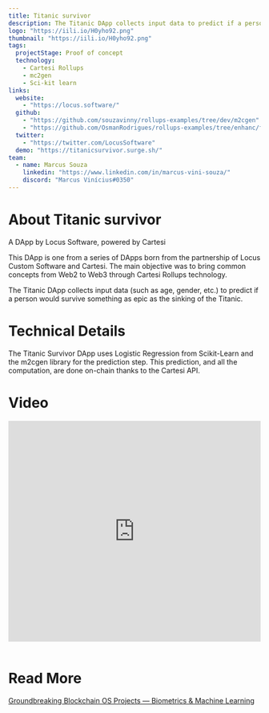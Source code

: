 ```yaml
---
title: Titanic survivor
description: The Titanic DApp collects input data to predict if a person would survive something as epic as the sinking of the Titanic.
logo: "https://iili.io/H0yho92.png"
thumbnail: "https://iili.io/H0yho92.png"
tags:
  projectStage: Proof of concept
  technology:
    - Cartesi Rollups
    - mc2gen
    - Sci-kit learn
links:
  website:
    - "https://locus.software/"
  github:
    - "https://github.com/souzavinny/rollups-examples/tree/dev/m2cgen"
    - "https://github.com/OsmanRodrigues/rollups-examples/tree/enhanc/frontend-notices-controller-refetch/frontend-m2cgen"
  twitter:
    - "https://twitter.com/LocusSoftware"
  demo: "https://titanicsurvivor.surge.sh/"
team:
  - name: Marcus Souza
    linkedin: "https://www.linkedin.com/in/marcus-vini-souza/"
    discord: "Marcus Vinícius#0350"
---
```


# About Titanic survivor

A DApp by Locus Software, powered by Cartesi

This DApp is one from a series of DApps born from the partnership of Locus Custom Software and Cartesi. The main objective was to bring common concepts from Web2 to Web3 through Cartesi Rollups technology.

The Titanic DApp collects input data (such as age, gender, etc.) to predict if a person would survive something as epic as the sinking of the Titanic.

# Technical Details

The Titanic Survivor DApp uses Logistic Regression from Scikit-Learn and the m2cgen library for the prediction step. This prediction, and all the computation, are done on-chain thanks to the Cartesi API.

# Video

<iframe width="100%" height="440" src="https://www.youtube.com/embed/4ZaKiG7lDjQ" title="YouTube video player" frameborder="0" allow="accelerometer; autoplay; clipboard-write; encrypted-media; gyroscope; picture-in-picture; web-share" allowfullscreen></iframe>

<br/>
<br/>

# Read More

[Groundbreaking Blockchain OS Projects — Biometrics & Machine Learning](https://medium.com/cartesi/groundbreaking-blockchain-os-projects-biometrics-machine-learning-2bd9fad7dcf2)
